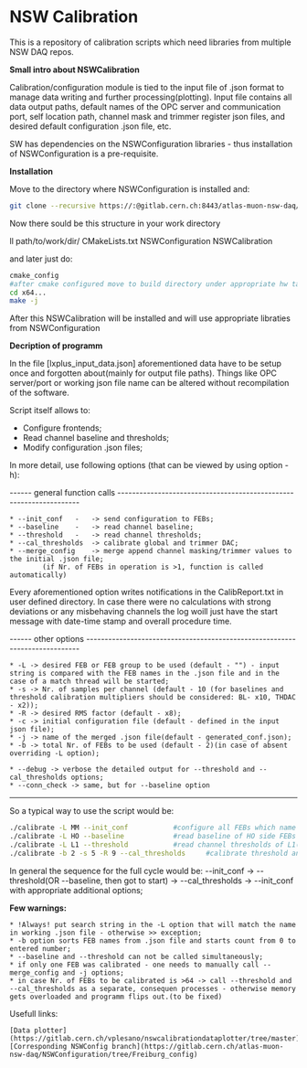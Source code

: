 # NSW Calibration

This is a repository of calibration scripts which 
need libraries from multiple NSW DAQ repos.

**Small intro about NSWCalibration**

Calibration/configuration module is tied to the input file of .json format to manage data writing and further processing(plotting).
Input file contains all data output paths, default names of the OPC server and communication port, self location path,
channel mask and trimmer register json files, and desired default configuration .json file, etc.

SW has dependencies on the NSWConfiguration libraries - thus installation of NSWConfiguration is a pre-requisite.

**Installation**

Move to the directory where NSWConfiguration is installed and:

```bash
git clone --recursive https://:@gitlab.cern.ch:8443/atlas-muon-nsw-daq/NSWCalibration.git
```
Now there sould be this structure in your work directory

ll path/to/work/dir/
CMakeLists.txt
NSWConfiguration
NSWCalibration

and later just do:

```bash
cmake_config
#after cmake configured move to build directory under appropriate hw tag
cd x64...
make -j
```

After this NSWCalibration will be installed and will use appropriate libraties from NSWConfiguration

**Decription of programm**

In the file [lxplus_input_data.json] aforementioned data have to be setup once and forgotten about(mainly for output file paths). Things like OPC server/port or working json file name can be altered without recompilation of the software.

Script itself allows to:

* Configure frontends;
* Read channel baseline and thresholds;
* Modify configuration .json files;

In more detail, use following options (that can be viewed by using option -h):

------ general function calls -------------------------------------------------------------------

	* --init_conf 	-	-> send configuration to FEBs;
	* --baseline 	-	-> read channel baseline;
	* --threshold	-	-> read channel thresholds;
	* --cal_thresholds	-> calibrate global and trimmer DAC;
	* --merge_config	-> merge append channel masking/trimmer values to the initial .json file;
			(if Nr. of FEBs in operation is >1, function is called automatically)

Every aforementioned option writes notifications in the CalibReport.txt in user defined directory.
In case there were no calculations with strong deviations or any misbehaving channels the log woill just have the start 
message with date-time stamp and overall procedure time.
 
------ other options ----------------------------------------------------------------------------

	* -L -> desired FEB or FEB group to be used (default - "") - input string is compared with the FEB names in the .json file and in the case of a match thread will be started;
	* -s -> Nr. of samples per channel (default - 10 (for baselines and threshold calibration multipliers should be considered: BL- x10, THDAC - x2));
	* -R -> desired RMS factor (default - x8);
	* -c -> initial configuration file (default - defined in the input json file);
	* -j -> name of the merged .json file(default - generated_conf.json);
	* -b -> total Nr. of FEBs to be used (default - 2)(in case of absent overriding -L option);

	* --debug -> verbose the detailed output for --threshold and --cal_thresholds options;
	* --conn_check -> same, but for --baseline option
-------------------------------------------------------------------------------------------------

So a typical way to use the script would be:

```bash
./calibrate -L MM --init_conf			#configure all FEBs which name (in.xml/.json files) have MM in their naming;
./calibrate -L HO --baseline			#read baseline of HO side FEBs with 10(x10) samples per channel;
./calibrate -L L1 --threshold			#read channel thresholds of L1(layer one) FEBs on the DW;
./calibrate -b 2 -s 5 -R 9 --cal_thresholds 	#calibrate threshold and trimmer DAC on the first two FEB VMMs in the .json file;

```
In general the sequence for the full cycle would be: --init_conf -> --threshold(OR --baseline, then got to start) -> --cal_thresholds -> --init_conf
with appropriate additional options;

**Few warnings:**

	* !Always! put search string in the -L option that will match the name in working .json file - otherwise >> exception;
	* -b option sorts FEB names from .json file and starts count from 0 to entered number;
	* --baseline and --threshold can not be called simultaneously;
	* if only one FEB was calibrated - one needs to manually call --merge_config and -j options;
	* in case Nr. of FEBs to be calibrated is >64 -> call --threshold and --cal_thresholds as a separate, consequen processes - otherwise memory gets overloaded and programm flips out.(to be fixed)


Usefull links:

	[Data plotter](https://gitlab.cern.ch/vplesano/nswcalibrationdataplotter/tree/master)
	[Corresponding NSWConfig branch](https://gitlab.cern.ch/atlas-muon-nsw-daq/NSWConfiguration/tree/Freiburg_config)


